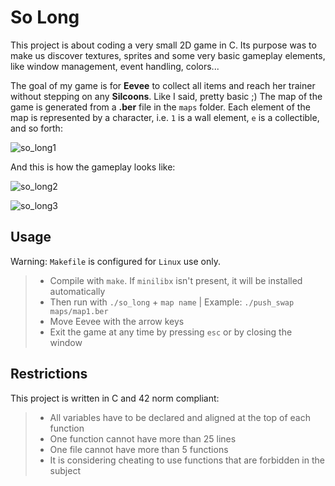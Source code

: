 # So Long

This project is about coding a very small 2D game in C. Its purpose was to make us discover textures, sprites 
and some very basic gameplay elements, like window management, event handling, colors...

The goal of my game is for **Eevee** to collect all items and reach her trainer without stepping on any **Silcoons**. 
Like I said, pretty basic ;) The map of the game is generated from a **.ber** file in the `maps` folder. Each element
of the map is represented by a character, i.e. `1` is a wall element, `e` is a collectible, and so forth:

![so_long1](https://github.com/dubmix/42-so-long/assets/104844198/64a9d3e9-a808-40a9-b18b-a2757b7c92ff)

And this is how the gameplay looks like:

![so_long2](https://github.com/dubmix/42-so-long/assets/104844198/d5fbf664-6c94-4ff4-842a-851825f4fdc2)

![so_long3](https://github.com/dubmix/42-so-long/assets/104844198/8d420c4d-d4af-4b60-a9ec-550983e469ec)

## Usage

Warning: `Makefile` is configured for `Linux` use only.

> - Compile with `make`. If `minilibx` isn't present, it will be installed automatically
> - Then run with `./so_long` + `map name` | Example: `./push_swap maps/map1.ber`
> - Move Eevee with the arrow keys
> - Exit the game at any time by pressing `esc` or by closing the window

## Restrictions

This project is written in C and 42 norm compliant:

> - All variables have to be declared and aligned at the top of each function
> - One function cannot have more than 25 lines
> - One file cannot have more than 5 functions
> - It is considering cheating to use functions that are forbidden in the subject
